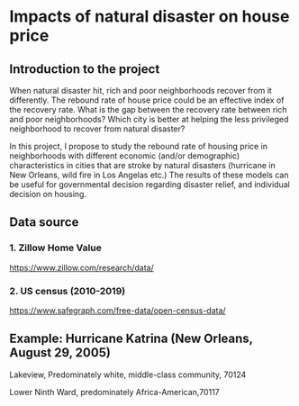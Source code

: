 
# Impacts of natural disaster on house price

## Introduction to the project
When natural disaster hit, rich and poor neighborhoods recover from it differently. The rebound rate of house price could be an effective index of the recovery rate. What is the gap between the recovery rate between rich and poor neighborhoods? Which city is better at helping the less privileged neighborhood to recover from natural disaster? 

In this project, I propose to study the rebound rate of housing price in neighborhoods with different economic (and/or demographic) characteristics in cities that are stroke by natural disasters (hurricane in New Orleans, wild fire in Los Angelas etc.) The results of these models can be useful for governmental decision regarding disaster relief, and individual decision on housing.

## Data source
### 1. Zillow Home Value 
https://www.zillow.com/research/data/
### 2. US census (2010-2019)
https://www.safegraph.com/free-data/open-census-data/

## Example: Hurricane Katrina (New Orleans, August 29, 2005)
Lakeview, Predominately white, middle-class community, 70124 

Lower Ninth Ward, predominately Africa-American,70117

